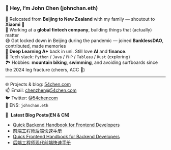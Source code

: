 ### 👋 Hey, I’m John Chen (johnchan.eth)

🛬 Relocated from **Beijing to New Zealand** with my family — shoutout to **Xiaomi** 🙏  
💼 Working at a **global fintech company**, building things that (actually) matter  
😷 Got locked down in Beijing during the pandemic — joined **BanklessDAO**, contributed, made memories  
🧠 **Deep Learning A+** back in uni. Still love **AI** and **finance**.  
🧱 Tech stack: `Python` / `Java` / `PHP` / `Tableau` / `Rust` (exploring)  
🏞️ Hobbies: **mountain biking**, **swimming**, and avoiding surfboards since the 2024 leg fracture (cheers, ACC 🦴)

---

🌐 Projects & blog: [54chen.com](https://54chen.com)  
📫 Email: [chenzhen@54chen.com](mailto:chenzhen@54chen.com)  
🐦 Twitter: [@54chencom](https://twitter.com/54chencom)  
💼 ENS: `johnchan.eth`


📕 &nbsp;**Latest Blog Posts(EN & CN)**
<!-- BLOG-POST-LIST:START -->
- [Quick Backend Handbook for Frontend Developers](https://54chen.com/quick-backend-handbook-for-frontend-developers/)
- [前端工程师后端快速手册](https://54chen.com/%E5%89%8D%E7%AB%AF%E5%B7%A5%E7%A8%8B%E5%B8%88%E5%90%8E%E7%AB%AF%E5%BF%AB%E9%80%9F%E6%89%8B%E5%86%8C/)
- [Quick Frontend Handbook for Backend Developers](https://54chen.com/quick-frontend-handbook-for-backend-developers/)
- [后端工程师现代前端快速手册](https://54chen.com/%E5%90%8E%E7%AB%AF%E5%B7%A5%E7%A8%8B%E5%B8%88%E7%8E%B0%E4%BB%A3%E5%89%8D%E7%AB%AF%E5%BF%AB%E9%80%9F%E6%89%8B%E5%86%8C/)
<!-- BLOG-POST-LIST:END -->
